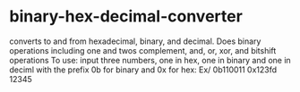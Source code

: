 # binary-hex-decimal-converter
converts to and from hexadecimal, binary, and decimal. Does binary operations including one and twos complement, and, or, xor, and bitshift operations
To use:
input three numbers, one in hex, one in binary and one in deciml with the prefix 0b for binary and 0x for hex:
Ex/ 0b110011 0x123fd 12345
